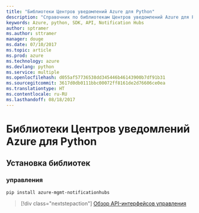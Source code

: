 ```yaml
---
title: "Библиотеки Центров уведомлений Azure для Python"
description: "Справочник по библиотекам Центров уведомлений Azure для Python"
keywords: Azure, python, SDK, API, Notification Hubs
author: sptramer
ms.author: sttramer
manager: douge
ms.date: 07/10/2017
ms.topic: article
ms.prod: azure
ms.technology: azure
ms.devlang: python
ms.service: multiple
ms.openlocfilehash: d055af57736538dd345446b46143900b7df91b31
ms.sourcegitcommit: 3617d0db0111bbc00072ff8161de2d76606ce0ea
ms.translationtype: HT
ms.contentlocale: ru-RU
ms.lasthandoff: 08/18/2017
---
```

# <a name="azure-notification-hubs-libraries-for-python"></a>Библиотеки Центров уведомлений Azure для Python

## <a name="install-the-libraries"></a>Установка библиотек


### <a name="management"></a>управления

```bash
pip install azure-mgmt-notificationhubs
```

> [!div class="nextstepaction"]
> [Обзор API-интерфейсов управления](/python/api/overview/azure/notificationhubs/managementlibrary)
